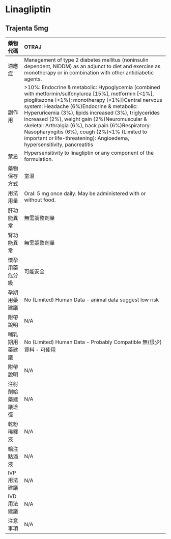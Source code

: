 # Linagliptin

## Trajenta 5mg

| 藥物代碼           | OTRAJ                                                                                                                                                                                                                                                                                                                                                                                                                                                                                               |
|:-------------------|:----------------------------------------------------------------------------------------------------------------------------------------------------------------------------------------------------------------------------------------------------------------------------------------------------------------------------------------------------------------------------------------------------------------------------------------------------------------------------------------------------|
| 適應症             | Management of type 2 diabetes mellitus (noninsulin dependent, NIDDM) as an adjunct to diet and exercise as monotherapy or in combination with other antidiabetic agents.                                                                                                                                                                                                                                                                                                                            |
| 副作用             | >10%: Endocrine & metabolic: Hypoglycemia (combined with metformin/sulfonylurea [15%], metformin [<1%], pioglitazone [<1%]; monotherapy [<1%])Central nervous system: Headache (6%)Endocrine & metabolic: Hyperuricemia (3%), lipids increased (3%), triglycerides increased (2%), weight gain (2%)Neuromuscular & skeletal: Arthralgia (6%), back pain (6%)Respiratory: Nasopharyngitis (6%), cough (2%)<1% (Limited to important or life-threatening): Angioedema, hypersensitivity, pancreatitis |
| 禁忌               | Hypersensitivity to linagliptin or any component of the formulation.                                                                                                                                                                                                                                                                                                                                                                                                                                |
| 藥物保存方式       | 室溫                                                                                                                                                                                                                                                                                                                                                                                                                                                                                                |
| 用法用量           | Oral: 5 mg once daily. May be administered with or without food.                                                                                                                                                                                                                                                                                                                                                                                                                                    |
| 肝功能異常         | 無需調整劑量                                                                                                                                                                                                                                                                                                                                                                                                                                                                                        |
| 腎功能異常         | 無需調整劑量                                                                                                                                                                                                                                                                                                                                                                                                                                                                                        |
| 懷孕用藥危分級     | 可能安全                                                                                                                                                                                                                                                                                                                                                                                                                                                                                            |
| 孕期用藥建議       | No (Limited) Human Data - animal data suggest low risk                                                                                                                                                                                                                                                                                                                                                                                                                                              |
| 附帶說明           | N/A                                                                                                                                                                                                                                                                                                                                                                                                                                                                                                 |
| 哺乳期用藥建議     | No (Limited) Human Data - Probably Compatible 無(很少)資料 - 可使用                                                                                                                                                                                                                                                                                                                                                                                                                                 |
| 附帶說明           | N/A                                                                                                                                                                                                                                                                                                                                                                                                                                                                                                 |
| 注射劑給藥建議途徑 | N/A                                                                                                                                                                                                                                                                                                                                                                                                                                                                                                 |
| 乾粉稀釋液         | N/A                                                                                                                                                                                                                                                                                                                                                                                                                                                                                                 |
| 輸注點滴液         | N/A                                                                                                                                                                                                                                                                                                                                                                                                                                                                                                 |
| IVP 用法建議       | N/A                                                                                                                                                                                                                                                                                                                                                                                                                                                                                                 |
| IVD 用法建議       | N/A                                                                                                                                                                                                                                                                                                                                                                                                                                                                                                 |
| 注意事項           | N/A                                                                                                                                                                                                                                                                                                                                                                                                                                                                                                 |

